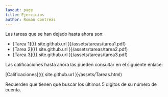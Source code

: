 ```yaml
---
layout: page
title: Ejercicios
author: Román Contreas
---
```


Las tareas que se han dejado hasta ahora son:

* [Tarea 1]({{ site.github.url }}/assets/tareas/tarea1.pdf)
* [Tarea 2]({{ site.github.url }}/assets/tareas/tarea2.pdf)
* [Tarea 3]({{ site.github.url }}/assets/tareas/tarea3.pdf)


Las calificaciones hasta ahora las pueden consultar en el siguiente enlace:

[Calificaciones]({{ site.github.url }}/assets/Tareas.html)

Recuerden que tienen que buscar los últimos 5 digitos de su número de cuenta.

